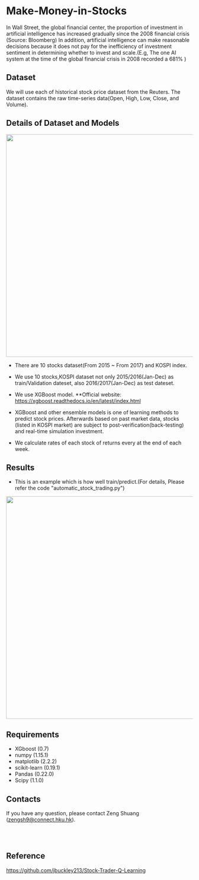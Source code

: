 # Make-Money-in-Stocks
In Wall Street, the global financial center, the proportion of investment in artificial intelligence has increased gradually since the 2008 financial crisis (Source: Bloomberg)
In addition, artificial intelligence can make reasonable decisions because it does not pay for the inefficiency of investment sentiment in determining whether to invest and scale.(E.g, The one AI system at the time of the global financial crisis in 2008 recorded a 681% )

## Dataset 
We will use each of historical stock price dataset from the Reuters. The dataset contains the raw time-series data(Open, High, Low, Close, and Volume). <br /> 

## Details of Dataset and Models 
<p align="center"> 
<img src="https://github.com/Zeng-Shuang/Make-Money-in-Stocks/blob/main/images/lstm-predict.png"  width="600">
</p>

+ There are 10 stocks dataset(From 2015 ~ From 2017) and KOSPI index.<br /> 
+ We use 10 stocks,KOSPI dataset not only 2015/2016(Jan-Dec) as train/Validation dateset, also 2016/2017(Jan-Dec) as test dateset.<br /> 
+ We use XGBoost model.
**Official website: https://xgboost.readthedocs.io/en/latest/index.html<br /> 

+ XGBoost and other ensemble models is one of learning methods to predict stock prices. Afterwards based on past market data, stocks (listed in KOSPI market) are subject to post-verification(back-testing) and real-time simulation investment.<br /> 

+ We calculate rates of each stock of returns every at the end of each week.<br /> 
## Results

+ This is an example which is how well train/predict.(For details, Please refer the code "automatic_stock_trading.py")
<p align="center"> 
<img src="https://github.com/OpenXAIProject/Automatic-Stock-Trading/blob/master/train_test_data.jpg"  width="600">
</p>


## Requirements 
+ XGboost (0.7)
+ numpy (1.15.1)
+ matplotlib (2.2.2)
+ scikit-learn (0.19.1)
+ Pandas (0.22.0)
+ Scipy (1.1.0)

## Contacts
If you have any question, please contact Zeng Shuang (zengsh9@connect.hku.hk).

<br /> 
<br />

## Reference
https://github.com/jbuckley213/Stock-Trader-Q-Learning
